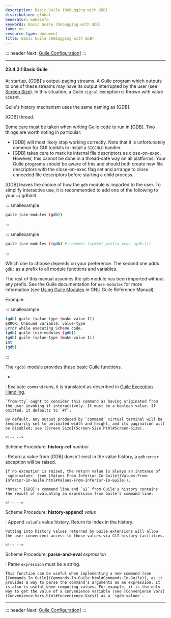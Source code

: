 ```yaml
---
description: Basic Guile (Debugging with GDB)
distribution: global
Generator: makeinfo
keywords: Basic Guile (Debugging with GDB)
lang: en
resource-type: document
title: Basic Guile (Debugging with GDB)
---
```

::: header
Next: [Guile Configuration](Guile-Configuration.html#Guile-Configuration)]
:::

---

#### 23.4.3.1 Basic Guile

At startup, [GDB]'s output-paging streams. A Guile program which outputs to one of these streams may have its output interrupted by the user (see [Screen Size](Screen-Size.html#Screen-Size)). In this situation, a Guile `signal` exception is thrown with value `SIGINT`.

Guile's history mechanism uses the same naming as [GDB].

[GDB] thread.

Some care must be taken when writing Guile code to run in [GDB]. Two things are worth noting in particular:

- [GDB] will most likely stop working correctly. Note that it is unfortunately common for GUI toolkits to install a `SIGCHLD` handler.
- [GDB] takes care to mark its internal file descriptors as close-on-exec. However, this cannot be done in a thread-safe way on all platforms. Your Guile programs should be aware of this and should both create new file descriptors with the close-on-exec flag set and arrange to close unneeded file descriptors before starting a child process.

[GDB] leaves the choice of how the `gdb` module is imported to the user. To simplify interactive use, it is recommended to add one of the following to your \~/.gdbinit.

::: smallexample

```bash
guile (use-modules (gdb))
```

:::

::: smallexample

```bash
guile (use-modules ((gdb) #:renamer (symbol-prefix-proc 'gdb:)))
```

:::

Which one to choose depends on your preference. The second one adds `gdb:` as a prefix to all module functions and variables.

The rest of this manual assumes the `gdb` module has been imported without any prefix. See the Guile documentation for `use-modules` for more information (see [Using Guile Modules](http://www.gnu.org/software/guile/manual/html_node/Using-Guile-Modules.html#Using-Guile-Modules) in GNU Guile Reference Manual).

Example:

::: smallexample

```bash
(gdb) guile (value-type (make-value 1))
ERROR: Unbound variable: value-type
Error while executing Scheme code.
(gdb) guile (use-modules (gdb))
(gdb) guile (value-type (make-value 1))
int
(gdb)
```

:::

The `(gdb)` module provides these basic Guile functions.

*

:   Evaluate `command` runs, it is translated as described in [Guile Exception Handling](Guile-Exception-Handling.html#Guile-Exception-Handling).

```
`from-tty` ought to consider this command as having originated from the user invoking it interactively. It must be a boolean value. If omitted, it defaults to `#f`.

By default, any output produced by `command` virtual terminal will be temporarily set to unlimited width and height, and its pagination will be disabled; see [Screen Size](Screen-Size.html#Screen-Size).
```

```
<!-- -->
```

Scheme Procedure: **history-ref** *number*

:   Return a value from [GDB] doesn't exist in the value history, a `gdb:error` exception will be raised.

```
If no exception is raised, the return value is always an instance of `<gdb:value>` (see [Values From Inferior In Guile](Values-From-Inferior-In-Guile.html#Values-From-Inferior-In-Guile)).

*Note:* [GDB]'s command line and `$1` from Guile's history contains the result of evaluating an expression from Guile's command line.
```

```
<!-- -->
```

Scheme Procedure: **history-append!** *value*

:   Append `value`'s value history. Return its index in the history.

```
Putting into history values returned by Guile extensions will allow the user convenient access to those values via CLI history facilities.
```

```
<!-- -->
```

Scheme Procedure: **parse-and-eval** *expression*

:   Parse `expression` must be a string.

```
This function can be useful when implementing a new command (see [Commands In Guile](Commands-In-Guile.html#Commands-In-Guile)), as it provides a way to parse the command's arguments as an expression. It is also is useful when computing values. For example, it is the only way to get the value of a convenience variable (see [Convenience Vars](Convenience-Vars.html#Convenience-Vars)) as a `<gdb:value>`.
```

---

::: header
Next: [Guile Configuration](Guile-Configuration.html#Guile-Configuration)]
:::
